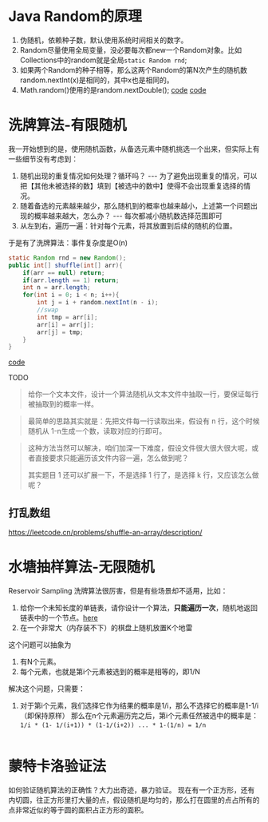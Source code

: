 # Java Random的原理

1. 伪随机，依赖种子数，默认使用系统时间相关的数字。
2. Random尽量使用全局变量，没必要每次都new一个Random对象。比如Collections中的random就是全局`static Random rnd`;
3. 如果两个Random的种子相等，那么这两个Random的第N次产生的随机数random.nextInt(x)是相同的，其中x也是相同的。
4. Math.random()使用的是random.nextDouble();
[code](../../javademo/random/RandomDemo.java)
[code](../../javademo/random/RandomDemo2.java)


# 洗牌算法-有限随机
我一开始想到的是，使用随机函数，从备选元素中随机挑选一个出来，但实际上有一些细节没有考虑到：
1. 随机出现的重复情况如何处理？循环吗？ --- 为了避免出现重复的情况，可以把【其他未被选择的数】填到【被选中的数中】使得不会出现重复选择的情况。
2. 随着备选的元素越来越少，那么随机到的概率也越来越小，上述第一个问题出现的概率越来越大，怎么办？ --- 每次都减小随机数选择范围即可
3. 从左到右，遍历一遍：针对每个元素，将其放置到后续的随机的位置。

于是有了洗牌算法：事件复杂度是O(n)
```java
static Random rnd = new Random();
public int[] shuffle(int[] arr){
    if(arr == null) return;
    if(arr.length == 1) return;
    int n = arr.length;
    for(int i = 0; i < n; i++){
        int j = i + random.nextInt(n - i);
        //swap
        int tmp = arr[i];
        arr[i] = arr[j];
        arr[j] = tmp;
    }
}
```
[code](../../javademo/random/Shuffle.java)


TODO
> 给你一个文本文件，设计一个算法随机从文本文件中抽取一行，要保证每行被抽取到的概率一样。

> 最简单的思路其实就是：先把文件每一行读取出来，假设有 n 行，这个时候随机从 1-n生成一个数，读取对应的行即可。

> 这种方法当然可以解决，咱们加深一下难度，假设文件很大很大很大呢，或者直接要求只能遍历该文件内容一遍，怎么做到呢？
>
> 其实题目 1 还可以扩展一下，不是选择 1 行了，是选择 k 行，又应该怎么做呢？


## 打乱数组
https://leetcode.cn/problems/shuffle-an-array/description/

# 水塘抽样算法-无限随机
Reservoir Sampling
洗牌算法很厉害，但是有些场景却不适用，比如：
1. 给你一个未知长度的单链表，请你设计一个算法，**只能遍历一次**，随机地返回链表中的一个节点。[here]()
2. 在一个非常大（内存装不下）的棋盘上随机放置K个地雷

这个问题可以抽象为
1. 有N个元素。
2. 每个元素，也就是第i个元素被选到的概率是相等的，即1/N

解决这个问题，只需要：
1. 对于第i个元素，我们选择它作为结果的概率是1/i，那么不选择它的概率是1-1/i（即保持原样）
那么在n个元素遍历完之后，第i个元素任然被选中的概率是：`1/i * (1- 1/(i+1)) * (1-1/(i+2)) ... * 1-(1/n) = 1/n`
```java

```

# 蒙特卡洛验证法
如何验证随机算法的正确性？大力出奇迹，暴力验证。
现在有一个正方形，还有内切圆，往正方形里打大量的点，假设随机是均匀的，那么打在圆里的点占所有的点非常近似的等于圆的面积占正方形的面积。

```java

```